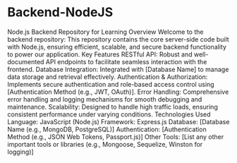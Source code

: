 # Backend-NodeJS

Node.js Backend Repository for Learning
Overview
Welcome to the backend repository: This repository contains the core server-side code built with Node.js, ensuring efficient, scalable, and secure backend functionality to power our application.
Key Features
RESTful API:
Robust and well-documented API endpoints to facilitate seamless interaction with the frontend.
Database Integration:
Integrated with [Database Name] to manage data storage and retrieval effectively.
Authentication & Authorization: 
Implements secure authentication and role-based access control using [Authentication Method (e.g., JWT, OAuth)].
Error Handling:
Comprehensive error handling and logging mechanisms for smooth debugging and maintenance.
Scalability:
Designed to handle high traffic loads, ensuring consistent performance under varying conditions.
Technologies Used Language:
JavaScript (Node.js)
Framework:
Express.js
Database:
[Database Name (e.g., MongoDB, PostgreSQL)]
Authentication: [Authentication Method (e.g., JSON Web Tokens, Passport.js)]
Other Tools: [List any other important tools or libraries (e.g., Mongoose, Sequelize, Winston for logging)]
